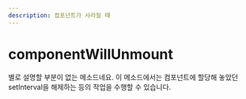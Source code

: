 ```yaml
---
description: 컴포넌트가 사라질 때
---
```


# componentWillUnmount

별로 설명할 부분이 없는 메소드네요. 이 메소드에서는 컴포넌트에 할당해 놓았던 setInterval을 해제하는 등의 작업을 수행할 수 있습니다.

